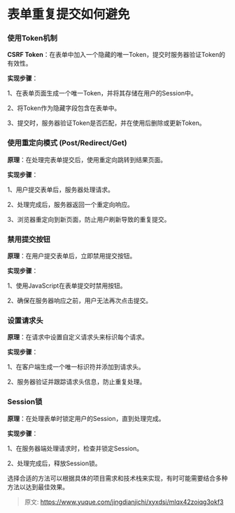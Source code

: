 # 表单重复提交如何避免

### 使用Token机制
**CSRF Token**：在表单中加入一个隐藏的唯一Token，提交时服务器验证Token的有效性。

**实现步骤**：

1、在表单页面生成一个唯一Token，并将其存储在用户的Session中。

2、将Token作为隐藏字段包含在表单中。

3、提交时，服务器验证Token是否匹配，并在使用后删除或更新Token。

### 使用重定向模式 (Post/Redirect/Get)
**原理**：在处理完表单提交后，使用重定向跳转到结果页面。

**实现步骤**：

1、用户提交表单后，服务器处理请求。

2、处理完成后，服务器返回一个重定向响应。

3、浏览器重定向到新页面，防止用户刷新导致的重复提交。

### 禁用提交按钮
**原理**：在用户提交表单后，立即禁用提交按钮。

**实现步骤**：

1、使用JavaScript在表单提交时禁用按钮。

2、确保在服务器响应之前，用户无法再次点击提交。

### 设置请求头
**原理**：在请求中设置自定义请求头来标识每个请求。

**实现步骤**：

1、在客户端生成一个唯一标识符并添加到请求头。

2、服务器验证并跟踪请求头信息，防止重复处理。

### Session锁
**原理**：在处理表单时锁定用户的Session，直到处理完成。

**实现步骤**：

1、在服务器端处理请求时，检查并锁定Session。

2、处理完成后，释放Session锁。

选择合适的方法可以根据具体的项目需求和技术栈来实现，有时可能需要结合多种方法以达到最佳效果。



> 原文: <https://www.yuque.com/jingdianjichi/xyxdsi/mlqx42zoiqg3okf3>